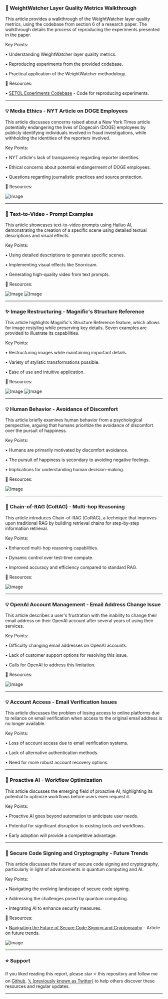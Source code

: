 ### 🤖 WeightWatcher Layer Quality Metrics Walkthrough

This article provides a walkthrough of the WeightWatcher layer quality metrics, using the codebase from section 6 of a research paper.  The walkthrough details the process of reproducing the experiments presented in the paper.

Key Points:

• Understanding WeightWatcher layer quality metrics.

• Reproducing experiments from the provided codebase.

• Practical application of the WeightWatcher methodology.


🔗 Resources:

• [SETOL Experiments Codebase](https://github.com/charlesmartin14/SETOL_experiments) - Code for reproducing experiments.


---

### 💡 Media Ethics - NYT Article on DOGE Employees

This article discusses concerns raised about a New York Times article potentially endangering the lives of Dogecoin (DOGE) employees by publicly identifying individuals involved in fraud investigations, while withholding the identities of the reporters involved.

Key Points:

• NYT article's lack of transparency regarding reporter identities.

• Ethical concerns about potential endangerment of DOGE employees.

• Questions regarding journalistic practices and source protection.


🔗 Resources:

![Image](https://pbs.twimg.com/media/GkzeQtMXAAA6GUw?format=jpg&name=small)


---

### 🚀 Text-to-Video - Prompt Examples

This article showcases text-to-video prompts using Hailuo AI, demonstrating the creation of a specific scene using detailed textual descriptions and visual effects.

Key Points:

• Using detailed descriptions to generate specific scenes.

• Implementing visual effects like Snorricam.

• Generating high-quality video from text prompts.


🔗 Resources:

![Image](https://pbs.twimg.com/amplify_video_thumb/1895281128983912448/img/AVurpuH8IpXTnwvw.jpg)
![Image](https://pbs.twimg.com/amplify_video_thumb/1892665060847230976/img/Ie-jKF9x8lV4ioRI?format=jpg&name=240x240)


---

### ✨ Image Restructuring - Magnific's Structure Reference

This article highlights Magnific's Structure Reference feature, which allows for image restyling while preserving key details.  Seven examples are provided to illustrate its capabilities.


Key Points:

•  Restructuring images while maintaining important details.

•  Variety of stylistic transformations possible.

•  Ease of use and intuitive application.


🔗 Resources:

![Image](https://pbs.twimg.com/media/Gkz_V6ZWYAAtQca?format=jpg&name=small)
![Image](https://pbs.twimg.com/media/Gkz_ePOW8AAAOnx?format=jpg&name=small)


---

### 💡 Human Behavior - Avoidance of Discomfort

This article briefly examines human behavior from a psychological perspective, arguing that humans prioritize the avoidance of discomfort over the pursuit of happiness.

Key Points:

•  Humans are primarily motivated by discomfort avoidance.

•  The pursuit of happiness is secondary to avoiding negative feelings.

•  Implications for understanding human decision-making.


🔗 Resources:

![Image](https://pbs.twimg.com/media/Gk1ee_jWkAAu8VL?format=jpg&name=small)


---

### 🤖  Chain-of-RAG (CoRAG) - Multi-hop Reasoning

This article introduces Chain-of-RAG (CoRAG), a technique that improves upon traditional RAG by building retrieval chains for step-by-step information retrieval.

Key Points:

• Enhanced multi-hop reasoning capabilities.

• Dynamic control over test-time compute.

• Improved accuracy and efficiency compared to standard RAG.


🔗 Resources:

![Image](https://pbs.twimg.com/media/Gkub5zMasAANcHG?format=jpg&name=small)


---

### 💡 OpenAI Account Management - Email Address Change Issue

This article describes a user's frustration with the inability to change their email address on their OpenAI account after several years of using their services.

Key Points:

• Difficulty changing email addresses on OpenAI accounts.

• Lack of customer support options for resolving this issue.

• Calls for OpenAI to address this limitation.


🔗 Resources:

![Image](https://pbs.twimg.com/media/Gk01lFyaoAEGzO4?format=jpg&name=small)


---

### 💡 Account Access - Email Verification Issues

This article discusses the problem of losing access to online platforms due to reliance on email verification when access to the original email address is no longer available.

Key Points:

•  Loss of account access due to email verification systems.

•  Lack of alternative authentication methods.

•  Need for more robust account recovery options.


---

### 🤖 Proactive AI - Workflow Optimization

This article discusses the emerging field of proactive AI, highlighting its potential to optimize workflows before users even request it.

Key Points:

•  Proactive AI goes beyond automation to anticipate user needs.

•  Potential for significant disruption to existing tools and workflows.

•  Early adoption will provide a competitive advantage.


---

### 🤖 Secure Code Signing and Cryptography - Future Trends

This article discusses the future of secure code signing and cryptography, particularly in light of advancements in quantum computing and AI.

Key Points:

•  Navigating the evolving landscape of secure code signing.

•  Addressing the challenges posed by quantum computing.

•  Integrating AI to enhance security measures.


🔗 Resources:

• [Navigating the Future of Secure Code Signing and Cryptography](https://buff.ly/4fwhuOb) - Article on future trends.

![Image](https://pbs.twimg.com/media/Gk00cEJWEAATp_l?format=jpg&name=small)


---

### ⭐️ Support

If you liked reading this report, please star ⭐️ this repository and follow me on [Github](https://github.com/Drix10), [𝕏 (previously known as Twitter)](https://x.com/DRIX_10_) to help others discover these resources and regular updates.

---